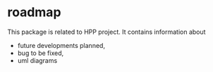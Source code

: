 # roadmap
This package is related to HPP project. It contains information about
  - future developments planned,
  - bug to be fixed,
  - uml diagrams
